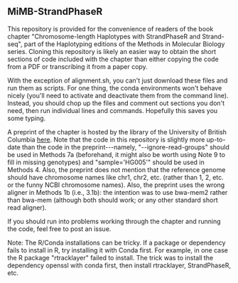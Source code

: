 ## MiMB-StrandPhaseR

This repository is provided for the convenience of readers of the book chapter "Chromosome-length Haplotypes with StrandPhaseR and Strand-seq", part of the Haplotyping editions of the Methods in Molecular Biology series. Cloning this repository is likely an easier way to obtain the short sections of code included with the chapter than either copying the code from a PDF or transcribing it from a paper copy. 

With the exception of alignment.sh, you can't just download these files and run them as scripts. For one thing, the conda environments won't behave nicely (you'll need to activate and deactivate them from the command line). Instead, you should chop up the files and comment out sections you don't need, then run individual lines and commands. Hopefully this saves you some typing.

A preprint of the chapter is hosted by the library of the University of British Columbia [here](http://hdl.handle.net/2429/80678). Note that the code in this repository is slightly more up-to-date than the code in the preprint---namely, "--ignore-read-groups" should be used in Methods 7a (beforehand, it might also be worth using Note 9 to fill in missing genotypes) and "sample='HG005'" should be used in Methods 4. Also, the preprint does not mention that the reference genome should have chromosome names like chr1, chr2, etc. (rather than 1, 2, etc. or the funny NCBI chromosome names). Also, the preprint uses the wrong aligner in Methods 1b (i.e., 3.1b): the intention was to use bwa-mem2 rather than bwa-mem (although both should work; or any other standard short read aligner).

If you should run into problems working through the chapter and running the code, feel free to post an issue.

Note: The R/Conda installations can be tricky. If a package or dependency fails to install in R, try installing it with Conda first. For example, in one case the R package "rtracklayer" failed to install. The trick was to install the dependency openssl with conda first, then install rtracklayer, StrandPhaseR, etc. 
